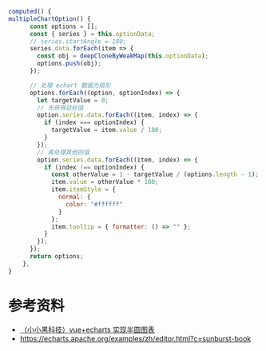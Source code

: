 <!--
 * @Author: Jecyu
 * @Date: 2021-01-06 10:20:15
 * @LastEditors: Jecyu
 * @LastEditTime: 2021-01-06 10:40:54
 * @FilePath: /Notebook/docs/temp/77-echart-踩坑总结.md
 * @Description:
-->


```js
computed() {
multipleChartOption() {
      const options = [];
      const { series } = this.optionData;
      // series.startAngle = 180;
      series.data.forEach(item => {
        const obj = deepCloneByWeakMap(this.optionData);
        options.push(obj);
      });

      // 处理 echart 数据为扇形
      options.forEach((option, optionIndex) => {
        let targetValue = 0;
        // 先获得目标值
        option.series.data.forEach((item, index) => {
          if (index === optionIndex) {
            targetValue = item.value / 100;
          }
        });
        // 再处理其他的值
        option.series.data.forEach((item, index) => {
          if (index !== optionIndex) {
            const otherValue = 1 - targetValue / (options.length - 1);
            item.value = otherValue * 100;
            item.itemStyle = {
              normal: {
                color: "#ffffff"
              }
            };
            item.tooltip = { formatter: () => "" };
          }
        });
      });
      return options;
    },
}

```

# 参考资料

- [（小小黑科技）vue+echarts 实现半圆图表](https://segmentfault.com/a/1190000018817351)
- https://echarts.apache.org/examples/zh/editor.html?c=sunburst-book
